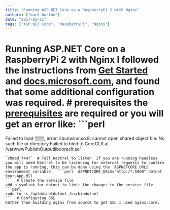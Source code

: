 ```yaml
---
title: "Running ASP.NET Core on a RaspberryPi 2 with Nginx"
authors: ["mark-burton"]
date: "2017-02-21"
tags: ["ASP.NET Core", "RaspberryPi", "Nginx"]
---
```


# Running ASP.NET Core on a RaspberryPi 2 with Nginx  I followed the instructions from [Get Started](https:/blogs.msdn.microsoft.comdavid20170720setting_up_raspian_and_dotnet_core_2_0_on_a_raspberry_pi) and [docs.microsoft.com](https:/docs.microsoft.comen-usaspnetcorepublishinglinuxproduction?tabs=aspnetcore2x), and found that some additional configuration was required.  # prerequisites  the [prerequisites](https:/github.comdotnetcoreblobmasterDocumentationprereqs.md) are required or you will get an error like:  ```perl
Failed to load ▒▒▒, error: libunwind.so.8: cannot open shared object file: No such file or directory Failed to bind to CoreCLR at /varwwwPublishOutputlibcoreclr.so'
```  # Permissions
`chmod 744?`  # Tell Kestrel to listen  If you are running headless you will need Kestrel to be listening for external requests to confirm the app is running, this can be done using the `ASPNETCORE_URLS environment variable`  ```perl  ASPNETCORE_URLS="http:/*:5000" dotnet Your.App.dll
```  # Create the service file
add a symlink for dotnet to limit the changes to the service file
```perl
sudo ln -s /optdotnetdotnet /usrbindotnet
```  # Configuring SSL
Rather than building nginx from source to get SSL I used nginx-core.
